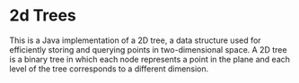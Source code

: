 2d Trees
============
This is a Java implementation of a 2D tree, a data structure used for efficiently storing and querying points in two-dimensional space. A 2D tree is a binary tree in which each node represents a point in the plane and each level of the tree corresponds to a different dimension.

